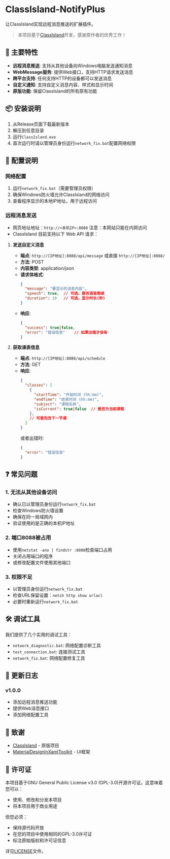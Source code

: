 # ClassIsland-NotifyPlus

让ClassIsland实现远程消息推送的扩展插件。

> 本项目基于[ClassIsland](https://github.com/ClassIsland)开发，感谢原作者的优秀工作！

## 🌟 主要特性

- **远程消息推送**: 支持从其他设备向Windows电脑发送通知消息
- **WebMessage服务**: 提供Web接口，支持HTTP请求发送消息
- **跨平台支持**: 任何支持HTTP的设备都可以发送消息
- **自定义通知**: 支持自定义消息内容、样式和显示时间
- **原版功能**: 保留ClassIsland的所有原有功能

## 📦 安装说明

1. 从Release页面下载最新版本
2. 解压到任意目录
3. 运行`ClassIsland.exe`
4. 首次运行时请以管理员身份运行`network_fix.bat`配置网络权限

## 🔧 配置说明

### 网络配置
1. 运行`network_fix.bat`（需要管理员权限）
2. 确保Windows防火墙允许ClassIsland的网络访问
3. 查看程序显示的本地IP地址，用于远程访问

### 远程消息发送
- 网页地址地址：`http://<本机IP>:8088`
注意：本网站只能在内网访问
- ClassIsland 目前支持以下 Web API 请求：

1. **发送自定义消息**
   - **端点**: `http://[IP地址]:8088/api/message` 或直接 `http://[IP地址]:8088/`
   - **方法**: POST
   - **内容类型**: application/json
   - **请求体格式**:
     ```json
     {
       "message": "要显示的消息内容",
       "speech": true,  // 可选，是否语音朗读
       "duration": 10   // 可选，显示时长(秒)
     }
     ```
   - **响应**:
     ```json
     {
       "success": true|false,
       "error": "错误信息"    // 如果出错才会有
     }
     ```

2. **获取课表信息**
   - **端点**: `http://[IP地址]:8088/api/schedule`
   - **方法**: GET
   - **响应**:
     ```json
     {
       "classes": [
         {
           "startTime": "开始时间 (hh:mm)",
           "endTime": "结束时间 (hh:mm)",
           "subject": "课程名称",
           "isCurrent": true|false  // 是否为当前课程
         },
         // 可能包含下一节课
       ]
     }
     ```
     或者出错时:
     ```json
     {
       "error": "错误信息"
     }

## ❓ 常见问题

### 1. 无法从其他设备访问
- 确认已以管理员身份运行`network_fix.bat`
- 检查Windows防火墙设置
- 确保在同一局域网内
- 验证使用的是正确的本机IP地址

### 2. 端口8088被占用
- 使用`netstat -ano | findstr :8088`检查端口占用
- 关闭占用端口的程序
- 或修改配置文件使用其他端口

### 3. 权限不足
- 以管理员身份运行`network_fix.bat`
- 检查URL保留设置：`netsh http show urlacl`
- 必要时重新运行`network_fix.bat`

## 🛠️ 调试工具

我们提供了几个实用的调试工具：

- `network_diagnostic.bat`: 网络配置诊断工具
- `test_connection.bat`: 连接测试工具
- `network_fix.bat`: 网络配置修复工具

## 📝 更新日志

### v1.0.0
- 添加远程消息推送功能
- 提供Web消息接口
- 添加网络配置工具

## 🙏 致谢

- [ClassIsland](https://github.com/ClassIsland) - 原版项目
- [MaterialDesignInXamlToolkit](https://github.com/MaterialDesignInXAML/MaterialDesignInXamlToolkit) - UI框架

## 📄 许可证

本项目基于GNU General Public License v3.0 (GPL-3.0)开源许可证。这意味着您可以：
- 使用、修改和分发本项目
- 将本项目用于商业用途

但您必须：
- 保持源代码开放
- 在您的项目中使用相同的GPL-3.0许可证
- 标注原始版权和许可证信息

详见[LICENSE](LICENSE)文件。